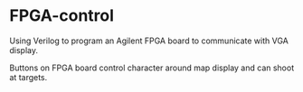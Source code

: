 # FPGA-control

Using Verilog to program an Agilent FPGA board to communicate with VGA display.

Buttons on FPGA board control character around map display and can shoot at targets.
